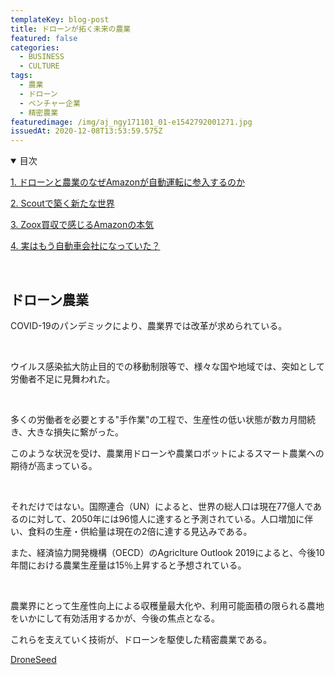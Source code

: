 ```yaml
---
templateKey: blog-post
title: ドローンが拓く未来の農業
featured: false
categories:
  - BUSINESS
  - CULTURE
tags:
  - 農業
  - ドローン
  - ベンチャー企業
  - 精密農業
featuredimage: /img/aj_ngy171101_01-e1542792001271.jpg
issuedAt: 2020-12-08T13:53:59.575Z
---
```

<details open><summary>目次</summary>

[1. ドローンと農業のなぜAmazonが自動運転に参入するのか](#001)

[2. Scoutで築く新たな世界](#002)

[3. Zoox買収で感じるAmazonの本気](#003)

[4. 実はもう自動車会社になっていた？](#004)

</details>

<br>

<div id="001">

## ドローン農業

COVID-19のパンデミックにより、農業界では改革が求められている。

<br>

ウイルス感染拡大防止目的での移動制限等で、様々な国や地域では、突如として労働者不足に見舞われた。

<br>

多くの労働者を必要とする"手作業"の工程で、生産性の低い状態が数カ月間続き、大きな損失に繋がった。

このような状況を受け、農業用ドローンや農業ロボットによるスマート農業への期待が高まっている。

<br>

それだけではない。国際連合（UN）によると、世界の総人口は現在77億人であるのに対して、2050年には96憶人に達すると予測されている。人口増加に伴い、食料の生産・供給量は現在の2倍に達する見込みである。

また、経済協力開発機構（OECD）のAgriclture Outlook 2019によると、今後10年間における農業生産量は15％上昇すると予想されている。

<br>

農業界にとって生産性向上による収穫量最大化や、利用可能面積の限られる農地をいかにして有効活用するかが、今後の焦点となる。

これらを支えていく技術が、ドローンを駆使した精密農業である。





[DroneSeed](https://www.droneseed.com/)